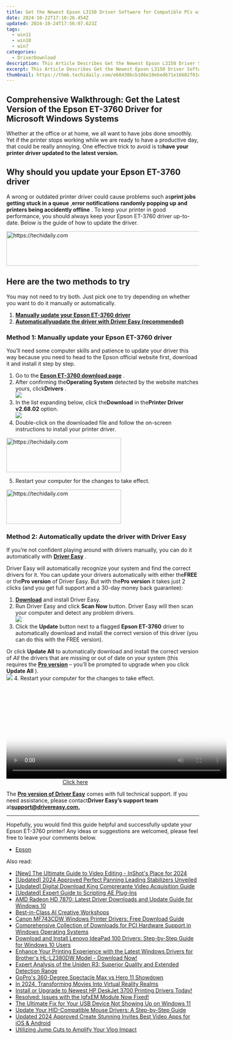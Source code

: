 ```yaml
---
title: Get the Newest Epson L3150 Driver Software for Compatible PCs with Windows (Version X.X)
date: 2024-10-22T17:10:26.454Z
updated: 2024-10-24T17:56:07.623Z
tags:
  - win11
  - win10
  - win7
categories:
  - DriverDownload
description: This Article Describes Get the Newest Epson L3150 Driver Software for Compatible PCs with Windows (Version X.X)
excerpt: This Article Describes Get the Newest Epson L3150 Driver Software for Compatible PCs with Windows (Version X.X)
thumbnail: https://thmb.techidaily.com/e68430bcb106e10e6ed671e16682f01d022f0799c626556c343ddc595fa9cde5.jpg
---
```


## Comprehensive Walkthrough: Get the Latest Version of the Epson ET-3760 Driver for Microsoft Windows Systems

Whether at the office or at home, we all want to have jobs done smoothly. Yet if the printer stops working while we are ready to have a productive day, that could be really annoying. One effective trick to avoid is to**have your printer driver updated to the latest version.**

## Why should you update your Epson ET-3760 driver

 A wrong or outdated printer driver could cause problems such as**print jobs getting stuck in a queue** ,**error notifications** **randomly popping up and printers being accidently offline** . To keep your printer in good performance, you should always keep your Epson ET-3760 driver up-to-date. Below is the guide of how to update the driver.

<!-- affiliate ads begin -->
<a href="https://imp.i357552.net/c/5597632/1061528/11832" target="_top" id="1061528">
  <img src="//a.impactradius-go.com/display-ad/11832-1061528" border="0" alt="https://techidaily.com" width="728" height="90"/>
</a>
<img height="0" width="0" src="https://imp.i357552.net/i/5597632/1061528/11832" style="position:absolute;visibility:hidden;" border="0" />
<!-- affiliate ads end -->

## Here are the two methods to try

 You may not need to try both. Just pick one to try depending on whether you want to do it manually or automatically.

1. [**Manually update your Epson ET-3760 driver**](https://tools.techidaily.com/drivereasy/download/)
2. **[Automaticallyupdate the driver with Driver Easy (recommended)](https://www.drivereasy.com/knowledge/epson-et-3760-driver-update-and-download/#method-2)**

### Method 1: Manually update your Epson ET-3760 driver

 You’ll need some computer skills and patience to update your driver this way because you need to head to the Epson official website first, download it and install it step by step.

1. Go to the **[Epson ET-3760 download page](https://epson.com/Support/Printers/All-In-Ones/ET-Series/Epson-ET-3760/s/SPT%5FC11CG20203)**  .
2. After confirming the**Operating System** detected by the website matches yours, click**Drivers** .  
![](https://images.drivereasy.com/wp-content/uploads/2022/04/Epson-3760-download-page-1.jpg)
3. In the list expanding below, click the**Download** in the**Printer Driver v2.68.02** option.  
![](https://images.drivereasy.com/wp-content/uploads/2022/04/Epson-3760-click-download.jpg)
4. Double-click on the downloaded file and follow the on-screen instructions to install your printer driver.

<!-- affiliate ads begin -->
<a href="https://aligracehair.sjv.io/c/5597632/2080328/19272" target="_top" id="2080328">
  <img src="//a.impactradius-go.com/display-ad/19272-2080328" border="0" alt="https://techidaily.com" width="300" height="90"/>
</a>
<img height="0" width="0" src="https://aligracehair.sjv.io/i/5597632/2080328/19272" style="position:absolute;visibility:hidden;" border="0" />
<!-- affiliate ads end -->

5. Restart your computer for the changes to take effect.

<!-- affiliate ads begin -->
<a href="https://aligracehair.sjv.io/c/5597632/1896505/19272" target="_top" id="1896505">
  <img src="//a.impactradius-go.com/display-ad/19272-1896505" border="0" alt="https://techidaily.com" width="300" height="90"/>
</a>
<img height="0" width="0" src="https://aligracehair.sjv.io/i/5597632/1896505/19272" style="position:absolute;visibility:hidden;" border="0" />
<!-- affiliate ads end -->

### Method 2: Automatically update the driver with Driver Easy

 If you’re not confident playing around with drivers manually, you can do it automatically with **[Driver Easy](https://tools.techidaily.com/drivereasy/download/)**  .

 Driver Easy will automatically recognize your system and find the correct drivers for it. You can update your drivers automatically with either the**FREE** or the**Pro version** of Driver Easy. But with the**Pro version** it takes just 2 clicks (and you get full support and a 30-day money back guarantee):

1. **[Download](https://tools.techidaily.com/drivereasy/download/)**  and install Driver Easy.
2. Run Driver Easy and click **Scan Now** button. Driver Easy will then scan your computer and detect any problem drivers.  
![](https://images.drivereasy.com/wp-content/uploads/2022/04/DE-scan.jpg)
3. Click the **Update** button next to a flagged **Epson ET-3760** driver to automatically download and install the correct version of this driver (you can do this with the FREE version).  

 Or click **Update All** to automatically download and install the correct version of _All_ the drivers that are missing or out of date on your system (this requires the **[Pro version](https://tools.techidaily.com/drivereasy/download/)**  – you’ll be prompted to upgrade when you click **Update All** ).  
![](https://images.drivereasy.com/wp-content/uploads/2022/04/DE-et-3760.jpg)
4. Restart your computer for the changes to take effect.

<!-- affiliate ads begin -->
<span id="1983473">
					<video width="576" height="240" style="cursor:pointer"
           poster="//a.impactradius-go.com/display-clicktoplayimage/1983473.png"
           onclick="if(!this.playClicked){this.play();this.setAttribute('controls',true);this.playClicked=true;}">
	   <source src="//a.impactradius-go.com/display-ad/22993-1983473">
	   <img src="//a.impactradius-go.com/display-clicktoplayimage/1983473.png" style="border: none; height: 100%; width: 100%; object-fit: contain">
	</video>
	<div style="width:360px;text-align:center"><a href="javascript:window.open(decodeURIComponent('https%3A%2F%2Fhomestyler.sjv.io%2Fc%2F5597632%2F1983473%2F22993'), '_blank');void(0);">Click here</a></div>
</span>
<img height="0" width="0" src="https://imp.pxf.io/i/5597632/1983473/22993" style="position:absolute;visibility:hidden;" border="0" />
<!-- affiliate ads end -->

 The **[Pro version of Driver Easy](https://tools.techidaily.com/drivereasy/download/)**  comes with full technical support. If you need assistance, please contact**Driver Easy’s support team** at[**support@drivereasy.com.**](https://tools.techidaily.com/drivereasy/download/)

---

 Hopefully, you would find this guide helpful and successfully update your Epson ET-3760 printer! Any ideas or suggestions are welcomed, please feel free to leave your comments below.

* [Epson](https://tools.techidaily.com/drivereasy/download/)

<ins class="adsbygoogle"
     style="display:block"
     data-ad-format="autorelaxed"
     data-ad-client="ca-pub-7571918770474297"
     data-ad-slot="1223367746"></ins>

<ins class="adsbygoogle"
     style="display:block"
     data-ad-client="ca-pub-7571918770474297"
     data-ad-slot="8358498916"
     data-ad-format="auto"
     data-full-width-responsive="true"></ins>

<span class="atpl-alsoreadstyle">Also read:</span>
<div><ul>
<li><a href="https://fox-http.techidaily.com/new-the-ultimate-guide-to-video-editing-inshots-place-for-2024/"><u>[New] The Ultimate Guide to Video Editing - InShot's Place for 2024</u></a></li>
<li><a href="https://youtube-data.techidaily.com/ed-2024-approved-perfect-panning-leading-stabilizers-unveiled/"><u>[Updated] 2024 Approved Perfect Panning Leading Stabilizers Unveiled</u></a></li>
<li><a href="https://youtube-lab.techidaily.com/ed-digital-download-king-comprerante-video-acquisition-guide/"><u>[Updated] Digital Download King Comprerante Video Acquisition Guide</u></a></li>
<li><a href="https://fox-glue.techidaily.com/updated-expert-guide-to-scripting-ae-plug-ins/"><u>[Updated] Expert Guide to Scripting AE Plug-Ins</u></a></li>
<li><a href="https://driver-download.techidaily.com/amd-radeon-hd-7870-latest-driver-downloads-and-update-guide-for-windows-10/"><u>AMD Radeon HD 7870: Latest Driver Downloads and Update Guide for Windows 10</u></a></li>
<li><a href="https://tech-savvy.techidaily.com/best-in-class-ai-creative-workshops/"><u>Best-in-Class AI Creative Workshops</u></a></li>
<li><a href="https://driver-download.techidaily.com/canon-mf743cdw-windows-printer-drivers-free-download-guide/"><u>Canon MF743CDW Windows Printer Drivers: Free Download Guide</u></a></li>
<li><a href="https://driver-download.techidaily.com/comprehensive-collection-of-downloads-for-pci-hardware-support-in-windows-operating-systems/"><u>Comprehensive Collection of Downloads for PCI Hardware Support in Windows Operating Systems</u></a></li>
<li><a href="https://driver-download.techidaily.com/download-and-install-lenovo-ideapad-100-drivers-step-by-step-guide-for-windows-10-users/"><u>Download and Install Lenovo IdeaPad 100 Drivers: Step-by-Step Guide for Windows 10 Users</u></a></li>
<li><a href="https://driver-download.techidaily.com/enhance-your-printing-experience-with-the-latest-windows-drivers-for-brothers-hl-l2380dw-model-download-now/"><u>Enhance Your Printing Experience with the Latest Windows Drivers for Brother's HL-L2380DW Model - Download Now!</u></a></li>
<li><a href="https://buynow-info.techidaily.com/expert-analysis-of-the-uniden-r3-superior-quality-and-extended-detection-range/"><u>Expert Analysis of the Uniden R3: Superior Quality and Extended Detection Range</u></a></li>
<li><a href="https://extra-tips.techidaily.com/gopros-360-degree-spectacle-max-vs-hero-11-showdown/"><u>GoPro's 360-Degree Spectacle Max vs Hero 11 Showdown</u></a></li>
<li><a href="https://some-skills.techidaily.com/in-2024-transforming-movies-into-virtual-reality-realms/"><u>In 2024, Transforming Movies Into Virtual Reality Realms</u></a></li>
<li><a href="https://driver-download.techidaily.com/1722978728904-install-or-upgrade-to-newest-hp-deskjet-3700-printing-drivers-today/"><u>Install or Upgrade to Newest HP DeskJet 3700 Printing Drivers Today!</u></a></li>
<li><a href="https://driver-download.techidaily.com/resolved-issues-with-the-igfxem-module-now-fixed/"><u>Resolved: Issues with the IgfxEM Module Now Fixed!</u></a></li>
<li><a href="https://driver-download.techidaily.com/the-ultimate-fix-for-your-usb-device-not-showing-up-on-windows-11/"><u>The Ultimate Fix for Your USB Device Not Showing Up on Windows 11</u></a></li>
<li><a href="https://driver-download.techidaily.com/update-your-hid-compatible-mouse-drivers-a-step-by-step-guide/"><u>Update Your HID-Compatible Mouse Drivers: A Step-by-Step Guide</u></a></li>
<li><a href="https://ai-video-tools.techidaily.com/updated-2024-approved-create-stunning-invites-best-video-apps-for-ios-and-android/"><u>Updated 2024 Approved Create Stunning Invites Best Video Apps for iOS & Android</u></a></li>
<li><a href="https://youtube-web.techidaily.com/zing-jump-cuts-to-amplify-your-vlog-impact/"><u>Utilizing Jump Cuts to Amplify Your Vlog Impact</u></a></li>
</ul></div>

